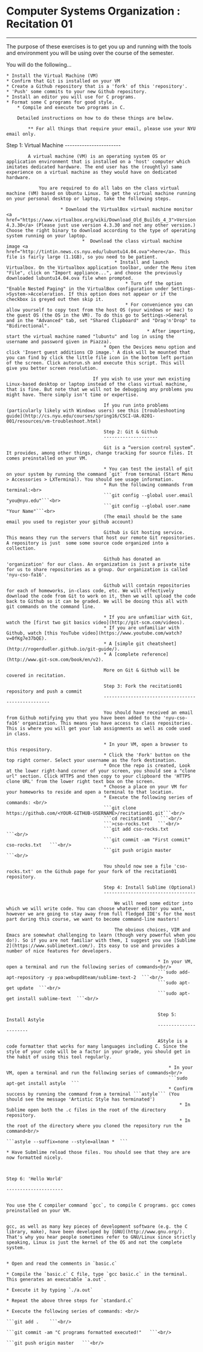 # Computer Systems Organization : Recitation 01
-----------------------------------------------

The purpose of these exercises is to get you up and running with the tools and environment you will be using over the course of the semester.

You will do the following...

    * Install the Virtual Machine (VM)
    * Confirm that Git is installed on your VM
    * Create a Github repository that is a 'fork' of this 'repository'.
    * 'Push' some commits to your new Github repository.
    * Install an editor you will use for C programs.
    * Format some C programs for good style.
        * Compile and execute two programs in C.

        Detailed instructions on how to do these things are below.

            ** For all things that require your email, please use your NYU email only.

Step 1:
            Virtual Machine
            -----------------------

            A virtual machine (VM) is an operating system OS or application environment that is installed on a 'host' computer which imitates dedicated hardware. The end user has the (roughtly) same experience on a virtual machine as they would have on dedicated hardware.

                You are required to do all labs on the class virtual machine (VM) based on Ubuntu Linux. To get the virtual machine running on your personal desktop or laptop, take the following steps.

                        * Download the VirtualBox virtual machine monitor <a href="https://www.virtualbox.org/wiki/Download_Old_Builds_4_3">Version 4.3.30</a> (Please just use version 4.3.30 and not any other version.) Choose the right binary to download according to the type of operating system running on your laptop.
                                *  Download the class virtual machine image <a href="http://tintin.news.cs.nyu.edu/lubuntu14.04.ova">here</a>. This file is fairly large (1.1GB), so you need to be patient.
                                            * Install and launch Virtualbox. On the Virtualbox application toolbar, under the Menu item "File", click on "Import appliance...", and choose the previously downloaded lubuntu14.04.ova file when prompted.
                                                * Turn off the option "Enable Nested Paging" in the VirtualBox configuration under Settings->System->Acceleration. If this option does not appear or if the checkbox is greyed out then skip it.
                                                * For convenience you can allow yourself to copy text from the host OS (your windows or mac) to the guest OS (the OS in the VM). To do this go to Settings->General and in the "Advanced" tab, set "Shared Clipboard" and "Drag'n'Drop" to "Bidirectional".
                                                        * After importing, start the virtual machine named "lubuntu" and log in using the username and password given in Piazza).
                                        * Open the Devices menu option and click 'Insert guest additions CD image.' A disk will be mounted that you can find by click the little file icon in the bottom left portion of the screen. Click autorun.sh and execute this script. This will give you better screen resolution.

                                    If you wish to use your own existing Linux-based desktop or laptop instead of the class virtual machine, that is fine. But note that we will not be debugging any problems you might have. There simply isn't time or expertise.

                                        If you run into problems (particularly likely with Windows users) see this [troubleshooting guide](http://cs.nyu.edu/courses/spring16/CSCI-UA.0201-001/resources/vm-troubleshoot.html)

                                        Step 2: Git & Github
                                        --------------------

                                        Git is a “version control system”. It provides, among other things, change tracking for source files. It comes preinstalled on your VM.

                                        * You can test the install of git on your system by running the command `git` from terminal (Start Menu > Accessories > LXTerminal). You should see usage information.
                                        * Run the following commands from terminal:<br>
                                        ```git config --global user.email "you@nyu.edu"```<br>
                                        ```git config --global user.name "Your Name"```<br>
                                        (The email should be the same email you used to register your github account)

                                        Github is Git hosting service. This means they run the servers that host our remote Git repositories. A repository is just  some some source code organized into a collection.

                                        Github has donated an 'organization' for our class. An organization is just a private site for us to share repositories as a group. Our organization is called 'nyu-cso-fa16'.

                                        Github will contain repositories for each of homeworks, in-class code, etc. We will effectively download the code from Git to work on it, then we will upload the code back to Github so it can be graded. We will be dooing this all with git commands on the command line.

                                        * If you are unfamiliar with Git, watch the [first two git basics video](http://git-scm.com/videos).
                                        * If you are unfamiliar with Github, watch [this YouTube video](https://www.youtube.com/watch?v=0fKg7e37bQE).
                                        * A [simple git cheatsheet](http://rogerdudler.github.io/git-guide/).
                                        * A [complete reference](http://www.git-scm.com/book/en/v2).

                                        More on Git & Github will be covered in recitation.

                                        Step 3: Fork the recitation01 repository and push a commit
                                        --------------------------------------------------

                                        You should have received an email from Github notifying you that you have been added to the 'nyu-cso-fa16' organization. This means you have access to class repositories. This is where you will get your lab assignments as well as code used in class.

                                        * In your VM, open a browser to this respository.
                                        * Click the 'Fork' button on the top right corner. Select your username as the fork destination.
                                        * Once the repo is created, Look at the lower right-hand corner of your screen, you should see a "clone url" section. Click HTTPS and then copy to your clipboard the 'HTTPS clone URL' from the lower right text box on the screen.
                                        * Choose a place on your VM for your homeworks to reside and open a terminal to that location.
                                        * Execute the following series of commands: <br/>
                                        ```git clone https://github.com/<YOUR-GITHUB-USERNAME>/recitation01.git```<br/>
                                        ```cd recitation01   ```<br/>
                                        ```>cso-rocks.txt   ```<br/>
                                        ```git add cso-rocks.txt    ```<br/>
                                        ```git commit -am "First commit" cso-rocks.txt   ```<br/>
                                        ```git push origin master   ```<br/>

                                        You should now see a file 'cso-rocks.txt' on the Github page for your fork of the recitation01 repository.

                                        Step 4: Install Sublime (Optional)
                                        ----------------------------------

                                            We will need some editor into which we will write code. You can choose whatever editor you want, however we are going to stay away from full fledged IDE's for the most part during this course, we want to become command-line masters!

                                            The obvious choices, VIM and Emacs are somewhat challenging to learn (though very powerful when you do!). So if you are not familiar with them, I suggest you use [Sublime 2](https://www.sublimetext.com/). Its easy to use and provides a number of nice features for developers.

                                                            * In your VM, open a terminal and run the following series of commands<br/>
                                                            ```sudo add-apt-repository -y ppa:webupd8team/sublime-text-2  ```<br/>
                                                            ```sudo apt-get update  ```<br/>
                                                            ```sudo apt-get install sublime-text  ```<br/>


                                                            Step 5: Install Astyle
                                                            ----------------------

                                                            AStyle is a code formatter that works for many languages including C. Since the style of your code will be a factor in your grade, you should get in the habit of using this tool regularly.

                                                                * In your VM, open a terminal and run the following series of commands<br/>
                                                                ```sudo apt-get install astyle  ```
                                                                * Confirm success by running the command from a terminal ```astyle``` (You should see the message 'Artistic Style has terminated')
                                                                    * In Sublime open both the .c files in the root of the directory repository.
                                                                    * In the root of the directory where you cloned the repository run the command<br/>
                                                                    ```astyle --suffix=none --style=allman *  ```
                                                                                                    * Have Submlime reload those files. You should see that they are are now formatted nicely.


                                                                                                    Step 6: 'Hello World'
                                                                                                    ---------------------

                                                                                                    You use the C compiler command `gcc`, to compile C programs. gcc comes preinstalled on your VM.

                                                                                                    gcc, as well as many key pieces of development software (e.g. the C library, make), have been developed by [GNU](http://www.gnu.org/). That's why you hear people sometimes refer to GNU/Linux since strictly speaking, Linux is just the kernel of the OS and not the complete system.

                                                                                                            * Open and read the comments in `basic.c`
                                                                                                            * Compile the `basic.c` C file, type `gcc basic.c` in the terminal. This generates an executable `a.out`.
                                                                                                            * Execute it by typing `./a.out`
                                                                                                            * Repeat the above three steps for `standard.c`
                                                                                                            * Execute the following series of commands: <br/>
                                                                                                            ```git add .    ```<br/>
                                                                                                            ```git commit -am "C programs formatted executed!"   ```<br/>
                                                                                                            ```git push origin master   ```<br/>
